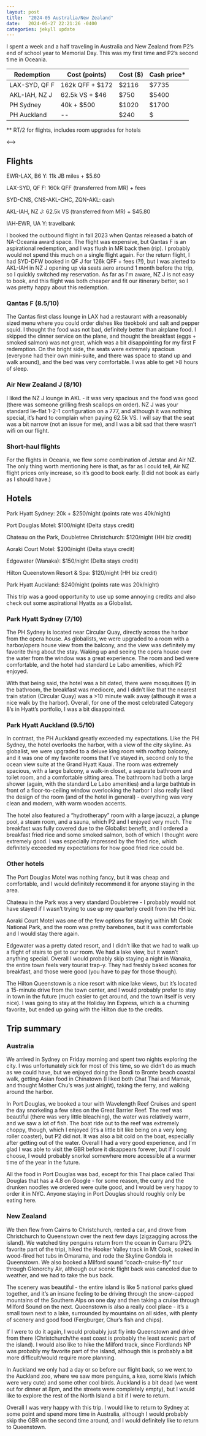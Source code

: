```yaml
---
layout: post
title:  "2024-05 Australia/New Zealand"
date:   2024-05-27 22:21:26 -0400
categories: jekyll update
---
```


I spent a week and a half traveling in Australia and New Zealand from P2’s end of school year to Memorial Day. This was my first time and P2’s second time in Oceania.

| Redemption    | Cost (points)   | Cost ($) | Cash price* |
| ------------- | --------------- | -------- | ----------- |
| LAX-SYD, QF F | 162k QFF + $172 | $2116    | $7735       |
| AKL-IAH, NZ J | 62.5k VS + $46  | $750     | $5400       |
| PH Sydney     | 40k + $500      | $1020    | $1700       |
| PH Auckland   | --              | $240     | $           |

** RT/2 for flights, includes room upgrades for hotels

<-->

## Flights

EWR-LAX, B6 Y: 11k JB miles + $5.60

LAX-SYD, QF F: 160k QFF (transferred from MR) + fees

SYD-CNS, CNS-AKL-CHC, ZQN-AKL: cash

AKL-IAH, NZ J: 62.5k VS (transferred from MR) + $45.80

IAH-EWR, UA Y: travelbank

I booked the outbound flight in fall 2023 when Qantas released a batch of NA-Oceania award space. The flight was expensive, but Qantas F is an aspirational redemption, and I was flush in MR back then (rip). I probably would not spend this much on a single flight again. For the return flight, I had SYD-DFW booked in QF J for 126k QFF + fees (?!), but I was alerted to AKL-IAH in NZ J opening up via seats.aero around 1 month before the trip, so I quickly switched my reservation. As far as I'm aware, NZ J is not easy to book, and this flight was both cheaper and fit our itinerary better, so I was pretty happy about this redemption.

### Qantas F (8.5/10)

The Qantas first class lounge in LAX had a restaurant with a reasonably sized menu where you could order dishes like tteokboki and salt and pepper squid. I thought the food was not bad, definitely better than airplane food. I skipped the dinner service on the plane, and thought the breakfast (eggs + smoked salmon) was not great, which was a bit disappointing for my first F redemption. On the bright side, the seats were extremely spacious (everyone had their own mini-suite, and there was space to stand up and walk around), and the bed was very comfortable. I was able to get >8 hours of sleep.

### Air New Zealand J (8/10)

I liked the NZ J lounge in AKL - it was very spacious and the food was good (there was someone grilling fresh scallops on order). NZ J was your standard lie-flat 1-2-1 configuration on a 777, and although it was nothing special, it’s hard to complain when paying 62.5k VS.  I will say that the seat was a bit narrow (not an issue for me), and I was a bit sad that there wasn’t wifi on our flight.

### Short-haul flights

For the flights in Oceania, we flew some combination of Jetstar and Air NZ. The only thing worth mentioning here is that, as far as I could tell, Air NZ flight prices only increase, so it’s good to book early. (I did not book as early as I should have.)

## Hotels

Park Hyatt Sydney: 20k + $250/night (points rate was 40k/night)

Port Douglas Motel: $100/night (Delta stays credit)

Chateau on the Park, Doubletree Christchurch: $120/night (HH biz credit)

Aoraki Court Motel: $200/night (Delta stays credit)

Edgewater (Wanaka): $150/night (Delta stays credit)

Hilton Queenstown Resort & Spa: $120/night (HH biz credit)

Park Hyatt Auckland: $240/night (points rate was 20k/night)

This trip was a good opportunity to use up some annoying credits and also check out some aspirational Hyatts as a Globalist.

### Park Hyatt Sydney (7/10)

The PH Sydney is located near Circular Quay, directly across the harbor from the opera house. As globalists, we were upgraded to a room with a harbor/opera house view from the balcony, and the view was definitely my favorite thing about the stay. Waking up and seeing the opera house over the water from the window was a great experience. The room and bed were comfortable, and the hotel had standard Le Labo amenities, which P2 enjoyed.

With that being said, the hotel was a bit dated, there were mosquitoes (!) in the bathroom, the breakfast was mediocre, and I didn’t like that the nearest train station (Circular Quay) was a >10 minute walk away (although it was a nice walk by the harbor). Overall, for one of the most celebrated Category 8’s in Hyatt’s portfolio, I was a bit disappointed.

### Park Hyatt Auckland (9.5/10)

In contrast, the PH Auckland greatly exceeded my expectations. Like the PH Sydney, the hotel overlooks the harbor, with a view of the city skyline. As globalist, we were upgraded to a deluxe king room with rooftop balcony, and it was one of my favorite rooms that I’ve stayed in, second only to the ocean view suite at the Grand Hyatt Kauai. The room was extremely spacious, with a large balcony, a walk-in closet, a separate bathroom and toilet room, and a comfortable sitting area. The bathroom had both a large shower (again, with the standard Le Labo amenities) and a large bathtub in front of a floor-to-ceiling window overlooking the harbor I also really liked the design of the room (and of the hotel in general) - everything was very clean and modern, with warm wooden accents.

The hotel also featured a “hydrotherapy” room with a large jacuzzi, a plunge pool, a steam room, and a sauna, which P2 and I enjoyed very much. The breakfast was fully covered due to the Globalist benefit, and I ordered a breakfast fried rice and some smoked salmon, both of which I thought were extremely good. I was especially impressed by the fried rice, which definitely exceeded my expectations for how good fried rice could be.

### Other hotels

The Port Douglas Motel was nothing fancy, but it was cheap and comfortable, and I would definitely recommend it for anyone staying in the area.

Chateau in the Park was a very standard Doubletree - I probably would not have stayed if I wasn’t trying to use up my quarterly credit from the HH biz.

Aoraki Court Motel was one of the few options for staying within Mt Cook National Park, and the room was pretty barebones, but it was comfortable and I would stay there again.

Edgewater was a pretty dated resort, and I didn’t like that we had to walk up a flight of stairs to get to our room. We had a lake view, but it wasn’t anything special. Overall I would probably skip staying a night in Wanaka, the entire town feels very tourist trap-y. They had freshly baked scones for breakfast, and those were good (you have to pay for those though).

The Hilton Queenstown is a nice resort with nice lake views, but it’s located a 15-minute drive from the town center, and I would probably prefer to stay in town in the future (much easier to get around, and the town itself is very nice). I was going to stay at the Holiday Inn Express, which is a churning favorite, but ended up going with the Hilton due to the credits.

## Trip summary

### Australia

We arrived in Sydney on Friday morning and spent two nights exploring the city. I was unfortunately sick for most of this time, so we didn’t do as much as we could have, but we enjoyed doing the Bondi to Bronte beach coastal walk, getting Asian food in Chinatown (I liked both Chat Thai and Mamak, and thought Mother Chu’s was just alright), taking the ferry, and walking around the harbor.

In Port Douglas, we booked a tour with Wavelength Reef Cruises and spent the day snorkeling a few sites on the Great Barrier Reef. The reef was beautiful (there was very little bleaching), the water was relatively warm, and we saw a lot of fish. The boat ride out to the reef was extremely choppy, though, which I enjoyed (it’s a little bit like being on a very long roller coaster), but P2 did not. It was also a bit cold on the boat, especially after getting out of the water. Overall I had a very good experience, and I’m glad I was able to visit the GBR before it disappears forever, but if I could choose, I would probably snorkel somewhere more accessible at a warmer time of the year in the future.

All the food in Port Douglas was bad, except for this Thai place called Thai Douglas that has a 4.8 on Google - for some reason, the curry and the drunken noodles we ordered were quite good, and I would be very happy to order it in NYC. Anyone staying in Port Douglas should roughly only be eating here.

### New Zealand

We then flew from Cairns to Christchurch, rented a car, and drove from Christchurch to Queenstown over the next few days (zigzagging across the island). We watched tiny penguins return from the ocean in Oamaru (P2’s favorite part of the trip), hiked the Hooker Valley track in Mt Cook, soaked in wood-fired hot tubs in Omarama, and rode the Skyline Gondola in Queenstown. We also booked a Milford sound “coach-cruise-fly” tour through Glenorchy Air, although our scenic flight back was canceled due to weather, and we had to take the bus back.

The scenery was beautiful - the entire island is like 5 national parks glued together, and it’s an insane feeling to be driving through the snow-capped mountains of the Southern Alps on one day and then taking a cruise through Milford Sound on the next. Queenstown is also a really cool place - it’s a small town next to a lake, surrounded by mountains on all sides, with plenty of scenery and good food (Fergburger, Chur’s fish and chips).

If I were to do it again, I would probably just fly into Queenstown and drive from there (Christchurch/the east coast is probably the least scenic part of the island). I would also like to hike the Milford track, since Fiordlands NP was probably my favorite part of the island, although this is probably a bit more difficult/would require more planning.

In Auckland we only had a day or so before our flight back, so we went to the Auckland zoo, where we saw more penguins, a kea, some kiwis (which were very cute) and some other cool birds. Auckland is a bit dead (we went out for dinner at 8pm, and the streets were completely empty), but I would like to explore the rest of the North Island a bit if I were to return.

Overall I was very happy with this trip. I would like to return to Sydney at some point and spend more time in Australia, although I would probably skip the GBR on the second time around, and I would definitely like to return to Queenstown.
